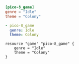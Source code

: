 ```toml
[pico-8_game]
genre = "Idle"
theme = "Colony"
```
```yml
- pico-8_game
  genre: Idle
  theme: Colony
```
```hcl
resource "game" "pico-8_game" {
	genre = "Idle"
	theme = "Colony"
}
```